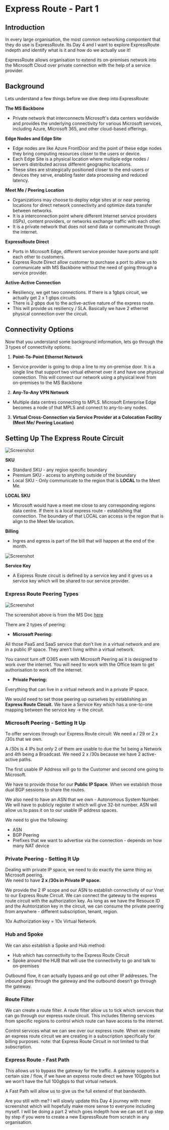 # Express Route - Part 1

## Introduction

In every large organisation, the most common networking compontent that they do use is ExpressRoute. Its Day 4 and I want to explore ExpressRoute indepth and identify what is it and how do we actually use it! 

ExpressRoute allows organisation to extend its on-premises network into the Microsoft Cloud over private connection with the help of a service provider. 

## Background

Lets understand a few things before we dive deep into ExpressRoute:

**The MS Backbone**
- Private network that interconnects Microsoft's data centers worldwide and provides the underlying connectivity for various Microsoft services, including Azure, Microsoft 365, and other cloud-based offerings.

**Edge Nodes and Edge Site**
- Edge nodes are like Azure FrontDoor and the point of these edge nodes they bring computing resources closer to the users or device. 
- Each Edge Site is a physical location where multiple edge nodes / servers distributed across different geographic locations.  
- These sites are strategically positioned closer to the end-users or devices they serve, enabling faster data processing and reduced latency. 
  
**Meet Me / Peering Location**
- Organizations may choose to deploy edge sites at or near peering locations for direct network connectivity and optimize data transfer between networks.
- It is a interconnection point where different Internet service providers (ISPs), content providers, or networks exchange traffic with each other.
- It is a private network that does not send data or communicate through the internet.

**ExpressRoute Direct**
- Ports in Microsoft Edge, different service provider have ports and split each other to customers.
- Express Route Direct allow customer to purchase a port to allow us to communicate with MS Backbone without the need of going through a service provider.

**Active-Active Connection**
- Resiliency, we get two connections. If there is a 1gbps circuit, we actually get 2 x 1 gbps circuits.
- There is 2 gbps due to the active-active nature of the express route.
- This will provide us resiliency / SLA. Basically we have 2 ethernet physical connection over the circuit. 

## Connectivity Options

Now that you understand some background information, lets go through the 3 types of connectivity options:

1) **Point-To-Point Ethernet Network**
- Service provider is going to drop a line to my on-premise door. It is a single line that support two virtual ethernet over it and have one physical connection. This will connect our network using a physical level from on-premises to the MS Backbone

2) **Any-To-Any VPN Network**
- Multiple data centres connecting to MPLS. Microsoft Enterprise Edge becomes a node of that MPLS and connect to any-to-any nodes. 

3) **Virtual Cross-Connection via Service Provider at a Colocation Facility (Meet Me/ Peering Location)**

## Setting Up The Express Route Circuit

![Screenshot](https://learn.microsoft.com/en-us/azure/expressroute/media/expressroute-howto-circuit-portal-resource-manager/expressroute-create-configuration.png)

**SKU**
- Standard SKU - any region specific boundary
- Premium SKU - access to anything outside of the boundary
- Local SKU - Only communicate to the region that is **LOCAL** to the Meet Me. 

**LOCAL SKU**
- Microsoft would have a meet me close to any corresponding regions data centre. If there is a local express route - establishing that connection. The boundary of that LOCAL can access is the region that is align to the Meet Me location.

**Billing**
- Ingres and egress is part of the bill that will happen at the end of the month. 

![Screenshot](https://learn.microsoft.com/en-us/azure/expressroute/media/expressroute-howto-circuit-portal-resource-manager/expressroute-circuit-overview.png)

**Service Key**
- A Express Route circuit is defined by a service key and it gives us a service key which will be shared to our service provider. 

### Express Route Peering Types

![Screenshot](https://learn.microsoft.com/en-us/azure/expressroute/media/expressroute-introduction/expressroute-connection-overview.png)

The screenshot above is from the MS Doc [here](https://learn.microsoft.com/en-us/azure/expressroute/expressroute-introduction)

There are 2 types of peering:

- **Microsoft Peering:**

All those PaaS and SaaS service that don’t live in a virtual network and are in a public IP space. They aren’t living within a virtual network.  

You cannot turn off O365 even with Microsoft Peering as it is designed to work over the internet. You will need to work with the Office team to get authorisation to work off the internet.  
  
- **Private Peering:**

Everything that can live in a virtual network and in a private IP space. 

We would need to set those peering up ourselves by establishing an **Express Route Circuit.** We have a Service Key which has a one-to-one mapping between the service key → the circuit.

### Microsoft Peering - Setting It Up
To offer services through our Express Route circuit: We need a / 29 or 2 x /30s that we own.  
  
A /30s is 4 IPs but only 2 of them are usable to due the 1st being a Network and 4th being a Broadcast. We need 2 x /30s because we have 2 active-active paths.  
  
The first usable IP Address will go to the Customer and second one going to Microsoft.   

We have to provide those for our **Public IP Space**. When we establish those dual BGP sessions to share the routes. 
  
We also need to have an ASN that we own - Autonomous System Number. We will have to publicly register it which will give 32-bit number. ASN will allow us to pass it on to our usable IP address spaces.  
  
We need to give the following:
- ASN
- BGP Peering
- Prefixes that we want to advertise via the connection - depends on how many NAT device

### Private Peering - Setting It Up

Dealing with private IP space, we need to do exactly the same thing as Microsoft peering.  
We need to have **2 x /30s in Private IP space.**  
  
We provide the 2 IP scope and our ASN to establish connectivity of our Vnet to our Express Route Circuit. We can connect the gateway to the express route circuit with the authorization key. As long as we have the Resouce ID and the Auhtorization key in the circuit, we can consume the private peering from anywhere - different subscription, tenant, region.   
  
10x Authorization key = 10x Virtual Network.  

### Hub and Spoke

We can also establish a Spoke and Hub method:  
- Hub which has connectivity to the Express Route Circuit  
- Spoke around the HUB that will use the connectivity to go and talk to on-premises  

Outbound flow, it can actually bypass and go out other IP addresses. The inbound goes through the gateway and the outbound doesn’t go through the gateway. 

### Route Filter 

We can create a route filter. A route filter allow us to tick which services that can go through our express route circuit. This includes filtering services from specific regions to control which route can have access to the internet.

Control services what we can see over our express route. When we create an express route circuit we are creating in a subscription specifically for billing purposes. note: that Express Route Circuit in not limited to that subscription. 

### Express Route - Fast Path

This allows us to bypass the gateway for the traffic. A gateway supports a certain size / flow, if we have an express route direct we have 100gpbs but we won’t have the full 100gbps to that virtual network.

A Fast Path will allow us to give us the full extend of that bandwidth. 


Are you still with me? I will slowly update this Day 4 journey with more screenshot which will hopefully make more sense to everyone including myself. I will be doing a part 2 which goes indepth how we can set it up step by step if you were to create a new ExpressRoute from scratch in any organisation.
